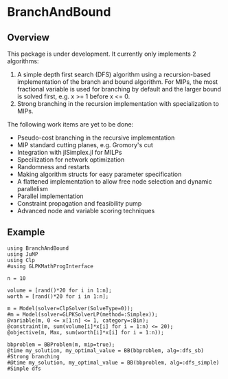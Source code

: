 # BranchAndBound
## Overview

This package is under development. It currently only implements 2 algorithms:

1. A simple depth first search (DFS) algorithm using a recursion-based implementation of the branch and bound algorithm. For MIPs, the most fractional variable is used for branching by default and the larger bound is solved first, e.g. x >= 1 before x <= 0.
2. Strong branching in the recursion implementation with specialization to MIPs.

The following work items are yet to be done:

- Pseudo-cost branching in the recursive implementation
- MIP standard cutting planes, e.g. Gromory's cut
- Integration with jlSimplex.jl for MILPs
- Specilization for network optimization
- Randomness and restarts
- Making algorithm structs for easy parameter specification
- A flattened implementation to allow free node selection and dynamic parallelism
- Parallel implementation
- Constraint propagation and feasibility pump
- Advanced node and variable scoring techniques

## Example

```
using BranchAndBound
using JuMP
using Clp
#using GLPKMathProgInterface

n = 10

volume = [rand()*20 for i in 1:n];
worth = [rand()*20 for i in 1:n];

m = Model(solver=ClpSolver(SolveType=0));
#m = Model(solver=GLPKSolverLP(method=:Simplex));
@variable(m, 0 <= x[1:n] <= 1, category=:Bin);
@constraint(m, sum(volume[i]*x[i] for i = 1:n) <= 20);
@objective(m, Max, sum(worth[i]*x[i] for i = 1:n));

bbproblem = BBProblem(m, mip=true);
@time my_solution, my_optimal_value = BB(bbproblem, alg=:dfs_sb) #Strong branching
#@time my_solution, my_optimal_value = BB(bbproblem, alg=:dfs_simple) #Simple dfs
```
